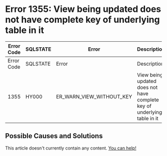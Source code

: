 
# Error 1355: View being updated does not have complete key of underlying table in it


| Error Code | SQLSTATE | Error | Description |
| --- | --- | --- | --- |
| Error Code | SQLSTATE | Error | Description |
| 1355 | HY000 | ER_WARN_VIEW_WITHOUT_KEY | View being updated does not have complete key of underlying table in it |




## Possible Causes and Solutions


This article doesn't currently contain any content. [You can help!](/en/writing-and-editing-knowledge-base-articles/)

